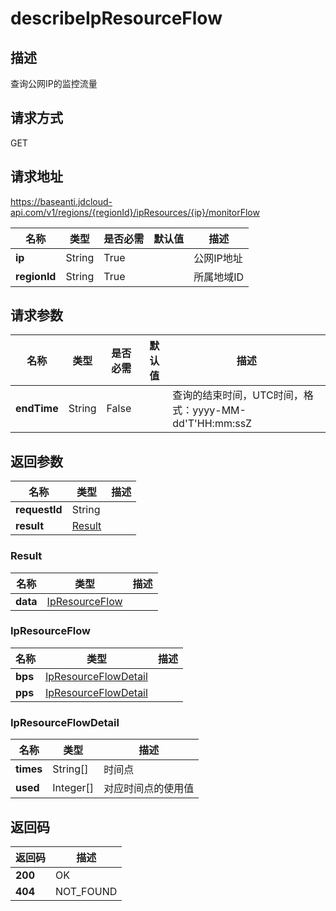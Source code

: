 # describeIpResourceFlow


## 描述
查询公网IP的监控流量

## 请求方式
GET

## 请求地址
https://baseanti.jdcloud-api.com/v1/regions/{regionId}/ipResources/{ip}/monitorFlow

|名称|类型|是否必需|默认值|描述|
|---|---|---|---|---|
|**ip**|String|True||公网IP地址|
|**regionId**|String|True||所属地域ID|

## 请求参数
|名称|类型|是否必需|默认值|描述|
|---|---|---|---|---|
|**endTime**|String|False||查询的结束时间，UTC时间，格式：yyyy-MM-dd'T'HH:mm:ssZ|


## 返回参数
|名称|类型|描述|
|---|---|---|
|**requestId**|String||
|**result**|[Result](##Result)||


### <a name="Result">Result</a>
|名称|类型|描述|
|---|---|---|
|**data**|[IpResourceFlow](##IpResourceFlow)||
### <a name="IpResourceFlow">IpResourceFlow</a>
|名称|类型|描述|
|---|---|---|
|**bps**|[IpResourceFlowDetail](##IpResourceFlowDetail)||
|**pps**|[IpResourceFlowDetail](##IpResourceFlowDetail)||
### <a name="IpResourceFlowDetail">IpResourceFlowDetail</a>
|名称|类型|描述|
|---|---|---|
|**times**|String[]|时间点|
|**used**|Integer[]|对应时间点的使用值|

## 返回码
|返回码|描述|
|---|---|
|**200**|OK|
|**404**|NOT_FOUND|
